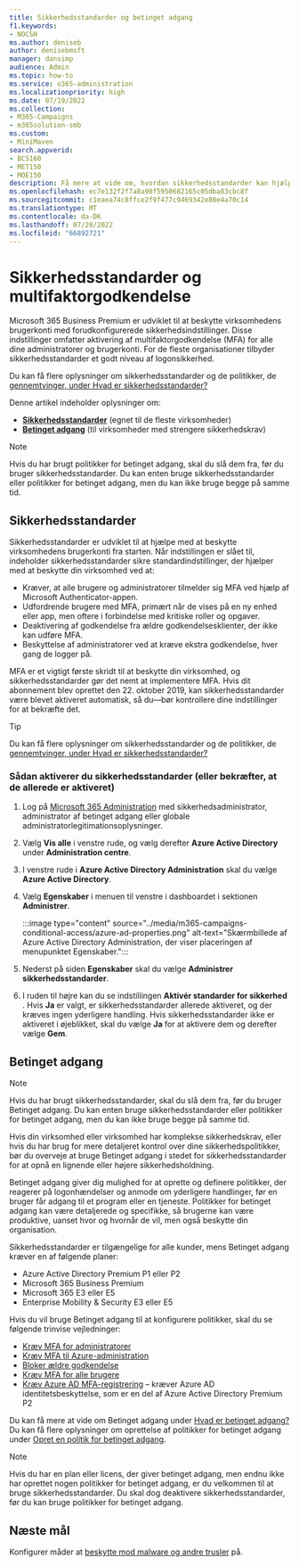 ```yaml
---
title: Sikkerhedsstandarder og betinget adgang
f1.keywords:
- NOCSH
ms.author: deniseb
author: denisebmsft
manager: dansimp
audience: Admin
ms.topic: how-to
ms.service: o365-administration
ms.localizationpriority: high
ms.date: 07/19/2022
ms.collection:
- M365-Campaigns
- m365solution-smb
ms.custom:
- MiniMaven
search.appverid:
- BCS160
- MET150
- MOE150
description: Få mere at vide om, hvordan sikkerhedsstandarder kan hjælpe med at beskytte din organisation mod identitetsrelaterede angreb ved at angive forudkonfigurerede sikkerhedsindstillinger for Microsoft 365 Business Premium.
ms.openlocfilehash: ec7e132f2f7a8a98f5950682165c05dba83cbc8f
ms.sourcegitcommit: c1eaea74c8ffce2f9f477c9469342e88e4a70c14
ms.translationtype: MT
ms.contentlocale: da-DK
ms.lasthandoff: 07/20/2022
ms.locfileid: "66892721"
---
```

# <a name="security-defaults-and-multi-factor-authentication"></a>Sikkerhedsstandarder og multifaktorgodkendelse

Microsoft 365 Business Premium er udviklet til at beskytte virksomhedens brugerkonti med forudkonfigurerede sikkerhedsindstillinger. Disse indstillinger omfatter aktivering af multifaktorgodkendelse (MFA) for alle dine administratorer og brugerkonti. For de fleste organisationer tilbyder sikkerhedsstandarder et godt niveau af logonsikkerhed.

Du kan få flere oplysninger om sikkerhedsstandarder og de politikker, de [gennemtvinger, under Hvad er sikkerhedsstandarder?](/azure/active-directory/fundamentals/concept-fundamentals-security-defaults)

Denne artikel indeholder oplysninger om:

- **[Sikkerhedsstandarder](#security-defaults)** (egnet til de fleste virksomheder)
- **[Betinget adgang](#conditional-access)** (til virksomheder med strengere sikkerhedskrav)

> [!NOTE]
> Hvis du har brugt politikker for betinget adgang, skal du slå dem fra, før du bruger sikkerhedsstandarder. Du kan enten bruge sikkerhedsstandarder eller politikker for betinget adgang, men du kan ikke bruge begge på samme tid.

## <a name="security-defaults"></a>Sikkerhedsstandarder

Sikkerhedsstandarder er udviklet til at hjælpe med at beskytte virksomhedens brugerkonti fra starten. Når indstillingen er slået til, indeholder sikkerhedsstandarder sikre standardindstillinger, der hjælper med at beskytte din virksomhed ved at:

- Kræver, at alle brugere og administratorer tilmelder sig MFA ved hjælp af Microsoft Authenticator-appen.
- Udfordrende brugere med MFA, primært når de vises på en ny enhed eller app, men oftere i forbindelse med kritiske roller og opgaver.
- Deaktivering af godkendelse fra ældre godkendelsesklienter, der ikke kan udføre MFA.
- Beskyttelse af administratorer ved at kræve ekstra godkendelse, hver gang de logger på.

MFA er et vigtigt første skridt til at beskytte din virksomhed, og sikkerhedsstandarder gør det nemt at implementere MFA. Hvis dit abonnement blev oprettet den 22. oktober 2019, kan sikkerhedsstandarder være blevet aktiveret automatisk, så du&mdash;bør kontrollere dine indstillinger for at bekræfte det.

> [!TIP]
> Du kan få flere oplysninger om sikkerhedsstandarder og de politikker, de [gennemtvinger, under Hvad er sikkerhedsstandarder?](/azure/active-directory/fundamentals/concept-fundamentals-security-defaults)

### <a name="to-enable-security-defaults-or-confirm-theyre-already-enabled"></a>Sådan aktiverer du sikkerhedsstandarder (eller bekræfter, at de allerede er aktiveret)

1. Log på <a href="https://go.microsoft.com/fwlink/p/?linkid=2024339" target="_blank">Microsoft 365 Administration</a> med sikkerhedsadministrator, administrator af betinget adgang eller globale administratorlegitimationsoplysninger.

2. Vælg **Vis alle** i venstre rude, og vælg derefter **Azure Active Directory** under **Administration centre**.

3. I venstre rude i **Azure Active Directory Administration** skal du vælge **Azure Active Directory**.

4. Vælg **Egenskaber** i menuen til venstre i dashboardet i sektionen **Administrer**.

    :::image type="content" source="../media/m365-campaigns-conditional-access/azure-ad-properties.png" alt-text="Skærmbillede af Azure Active Directory Administration, der viser placeringen af menupunktet Egenskaber.":::

5. Nederst på siden **Egenskaber** skal du vælge **Administrer sikkerhedsstandarder**.

6. I ruden til højre kan du se indstillingen **Aktivér standarder for sikkerhed** . Hvis **Ja** er valgt, er sikkerhedsstandarder allerede aktiveret, og der kræves ingen yderligere handling. Hvis sikkerhedsstandarder ikke er aktiveret i øjeblikket, skal du vælge **Ja** for at aktivere dem og derefter vælge **Gem**.

## <a name="conditional-access"></a>Betinget adgang

> [!NOTE]
> Hvis du har brugt sikkerhedsstandarder, skal du slå dem fra, før du bruger Betinget adgang. Du kan enten bruge sikkerhedsstandarder eller politikker for betinget adgang, men du kan ikke bruge begge på samme tid.

Hvis din virksomhed eller virksomhed har komplekse sikkerhedskrav, eller hvis du har brug for mere detaljeret kontrol over dine sikkerhedspolitikker, bør du overveje at bruge Betinget adgang i stedet for sikkerhedsstandarder for at opnå en lignende eller højere sikkerhedsholdning.

Betinget adgang giver dig mulighed for at oprette og definere politikker, der reagerer på logonhændelser og anmode om yderligere handlinger, før en bruger får adgang til et program eller en tjeneste. Politikker for betinget adgang kan være detaljerede og specifikke, så brugerne kan være produktive, uanset hvor og hvornår de vil, men også beskytte din organisation.

Sikkerhedsstandarder er tilgængelige for alle kunder, mens Betinget adgang kræver en af følgende planer:

- Azure Active Directory Premium P1 eller P2
- Microsoft 365 Business Premium
- Microsoft 365 E3 eller E5
- Enterprise Mobility & Security E3 eller E5

Hvis du vil bruge Betinget adgang til at konfigurere politikker, skal du se følgende trinvise vejledninger:

- [Kræv MFA for administratorer](/azure/active-directory/conditional-access/howto-conditional-access-policy-admin-mfa)
- [Kræv MFA til Azure-administration](/azure/active-directory/conditional-access/howto-conditional-access-policy-azure-management)
- [Bloker ældre godkendelse](/azure/active-directory/conditional-access/howto-conditional-access-policy-block-legacy)
- [Kræv MFA for alle brugere](/azure/active-directory/conditional-access/howto-conditional-access-policy-all-users-mfa)
- [Kræv Azure AD MFA-registrering](/azure/active-directory/identity-protection/howto-identity-protection-configure-mfa-policy) – kræver Azure AD identitetsbeskyttelse, som er en del af Azure Active Directory Premium P2

Du kan få mere at vide om Betinget adgang under [Hvad er betinget adgang?](/azure/active-directory/conditional-access/overview) Du kan få flere oplysninger om oprettelse af politikker for betinget adgang under [Opret en politik for betinget adgang](/azure/active-directory/authentication/tutorial-enable-azure-mfa#create-a-conditional-access-policy).

> [!NOTE]
> Hvis du har en plan eller licens, der giver betinget adgang, men endnu ikke har oprettet nogen politikker for betinget adgang, er du velkommen til at bruge sikkerhedsstandarder. Du skal dog deaktivere sikkerhedsstandarder, før du kan bruge politikker for betinget adgang.

## <a name="next-objective"></a>Næste mål

Konfigurer måder at [beskytte mod malware og andre trusler](m365bp-increase-protection.md) på.

